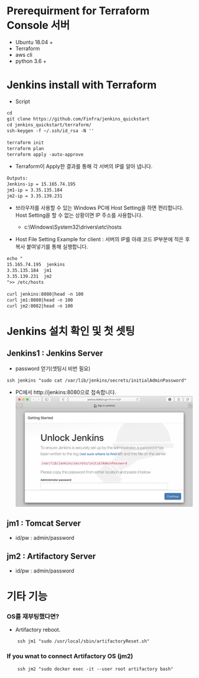 # Prerequirment for Terraform Console 서버
* Ubuntu 18.04 +
* Terraform
* aws cli
* python 3.6 +


# Jenkins install with Terraform
* Script
```
cd
git clone https://github.com/Finfra/jenkins_quickstart
cd jenkins_quickstart/terraform/
ssh-keygen -f ~/.ssh/id_rsa -N ''

terraform init
terraform plan
terraform apply -auto-approve
```

* Terraform이 Apply한 결과를 통해 각 서버의 IP를 알아 냅니다.
```
Outputs:
Jenkins-ip = 15.165.74.195
jm1-ip = 3.35.135.184
jm2-ip = 3.35.139.231
```

* 브라우저를 사용할 수 있는 Windows PC에 Host Setting을 하면 편리합니다. Host Setting을 할 수 없는 상황이면 IP 주소를 사용합니다.
  - c:\Windows\System32\drivers\etc\hosts

* Host File Setting Example for client : 서버의 IP를 아래 코드 IP부분에 적은 후 복사 붙여넣기를 통해 실행합니다.
```
echo "
15.165.74.195  jenkins
3.35.135.184  jm1
3.35.139.231  jm2
">> /etc/hosts

curl jenkins:8080|head -n 100
curl jm1:8080|head -n 100
curl jm2:8082|head -n 100
```

# Jenkins 설치 확인 및 첫 셋팅
## Jenkins1 : Jenkins Server
* password 얻기(셋팅시 비번 필요)
```
ssh jenkins "sudo cat /var/lib/jenkins/secrets/initialAdminPassword"
```
* PC에서 http://jenkins:8080으로 접속합니다.
![](./img/1.getStarted.png)


## jm1      : Tomcat Server
* id/pw : admin/password

## jm2      : Artifactory Server
* id/pw : admin/password












# 기타 기능
### OS를 재부팅했다면?
* Artifactory reboot.
```
    ssh jm1 "sudo /usr/local/sbin/artifactoryReset.sh"
```

### If you wnat to connect Artifactory OS (jm2)
```
    ssh jm2 "sudo docker exec -it --user root artifactory bash"
```
